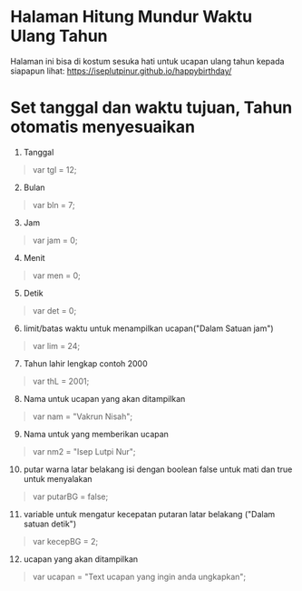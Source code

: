 # Halaman Hitung Mundur Waktu Ulang Tahun
Halaman ini bisa di kostum sesuka hati untuk ucapan ulang tahun kepada siapapun
lihat: https://iseplutpinur.github.io/happybirthday/

# Set tanggal dan waktu tujuan, Tahun otomatis menyesuaikan
1. Tanggal
  > var tgl = 12;

2. Bulan
  > var bln = 7;

3. Jam
  > var jam = 0;

4. Menit  
  > var men = 0;

5. Detik
  > var det = 0;

6. limit/batas waktu untuk menampilkan ucapan("Dalam Satuan jam")
  > var lim = 24;

7. Tahun lahir lengkap contoh 2000
  > var thL = 2001;

8. Nama untuk ucapan yang akan ditampilkan
  > var nam = "Vakrun Nisah";

9. Nama untuk yang memberikan ucapan
  > var nm2 = "Isep Lutpi Nur";

10. putar warna latar belakang isi dengan boolean false untuk mati dan true untuk menyalakan
  > var putarBG = false;

11. variable untuk mengatur kecepatan putaran latar belakang ("Dalam satuan detik")
  > var kecepBG = 2;

12. ucapan yang akan ditampilkan
  > var ucapan = "Text ucapan yang ingin anda ungkapkan";







